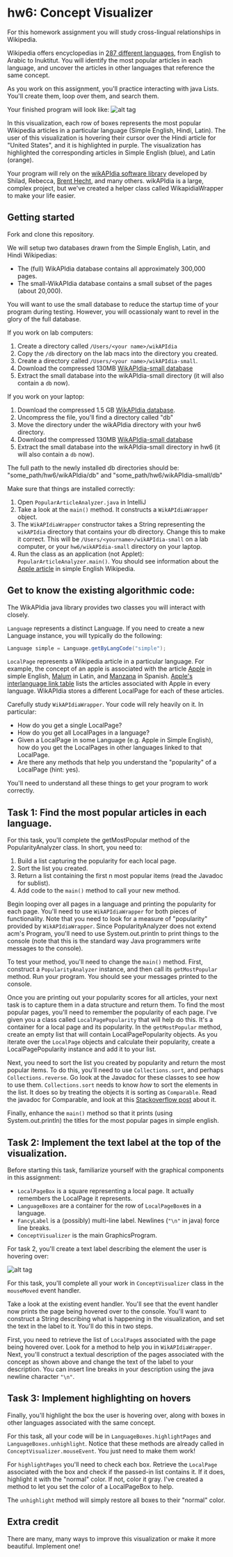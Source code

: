 hw6: Concept Visualizer
===
For this homework assignment you will study cross-lingual relationships in Wikipedia.

Wikipedia offers encyclopedias in [287 different languages](http://meta.wikimedia.org/wiki/List_of_Wikipedias), from English to Arabic to Inuktitut.
You will identify the most popular articles in each language, and uncover the articles in other
  languages that reference the same concept.

As you work on this assignment, you'll practice interacting with java Lists.
You'll create them, loop over them, and search them.

Your finished program will look like:
![alt tag](https://raw.github.com/mac-comp124-f13/hw6/master/screenshot.png?login=shilad&token=9ab528c59d524400fd585d7b5f8ac53b)

In this visualization, each row of boxes represents the most popular Wikipedia articles in a particular language (Simple English, Hindi, Latin).
The user of this visualization is hovering their cursor over the Hindi article for "United States", and it is highlighted in purple.
The visualization has highlighted the corresponding articles in Simple English (blue), and Latin (orange).

Your program will rely on the [wikAPIdia software library](https://github.com/shilad/wikAPIdia)
developed by Shilad, Rebecca, [Brent Hecht](http://www.brenthecht.com/), and many others.
wikAPIdia is a large, complex project, but we've created a helper class called WikapidiaWrapper
to make your life easier.

## Getting started
Fork and clone this repository.

We will setup two databases drawn from the Simple English, Latin, and Hindi Wikipedias:

 * The (full) WikAPIdia database contains all approximately 300,000 pages.
 * The small-WikAPIdia database contains a small subset of the pages (about 20,000).

You will want to use the small database to reduce the startup time of your program during testing.
However, you will ocassionaly want to revel in the glory of the full database.

If you work on lab computers:

1. Create a directory called `/Users/<your name>/wikAPIdia`
2. Copy the `/db` directory on the lab macs into the directory you created.
3. Create a directory called `/Users/<your name>/wikAPIdia-small`.
4. Download the compressed 130MB [WikAPIdia-small database](http://macademia.macalester.edu/shilad/wikAPIdiaDB.small.tar.bz2)
5. Extract the small database into the wikAPIdia-small directory (it will also contain a `db` now).

If you work on your laptop:

1. Download the compressed 1.5 GB [WikAPIdia database](http://macademia.macalester.edu/shilad/wikAPIdiaDB.tar.bz2).
2. Uncompress the file, you'll find a directory called "db"
3. Move the directory under the wikAPIdia directory with your hw6 directory. 
4. Download the compressed 130MB [WikAPIdia-small database](http://macademia.macalester.edu/shilad/wikAPIdiaDB.small.tar.bz2)
5. Extract the small database into the wikAPIdia-small directory in hw6 (it will also contain a `db` now).

The full path to the newly installed db directories should be: "some_path/hw6/wikAPIdia/db" and "some_path/hw6/wikAPIdia-small/db" 

Make sure that things are installed correctly:

1. Open `PopularArticleAnalyzer.java` in IntelliJ
2. Take a look at the `main()` method. It constructs a `WikAPIdiaWrapper` object. 
3. The `WikAPIdiaWrapper` constructor takes a String representing the `wikAPIdia` directory that contains your db directory.
Change this to make it correct.
This will be `/Users/<yourname>/wikAPIdia-small` on a lab computer, or your `hw6/wikAPIdia-small` directory on your laptop.
4. Run the class as an application (not Applet): `PopularArticleAnalyzer.main()`. 
You should see information about the [Apple article](http://simple.wikipedia.org/wiki/Apple) in simple English Wikipedia.

## Get to know the existing algorithmic code:

The WikAPIdia java library provides two classes you will interact with closely.

`Language` represents a distinct Language. If you need to create a new Language instance, you will typically do the following:
```java
Language simple = Language.getByLangCode("simple");
```

`LocalPage` represents a Wikipedia article in a particular language. 
For example, the concept of an apple is associated with the article 
[Apple](http://simple.wikipedia.org/wiki/Apple)  in simple English,
[Malum](http://la.wikipedia.org/wiki/Malum)  in Latin, and
[Manzana](http://es.wikipedia.org/wiki/Manzana) in Spanish. 
[Apple's interlanguage link table](http://es.wikipedia.org/wiki/Manzana) lists the articles associated with Apple in every language.
WikAPIdia stores a different LocalPage for each of these articles.

Carefully study `WikAPIdiaWrapper`. Your code will rely heavily on it. In particular:

 * How do you get a single LocalPage?
 * How do you get all LocalPages in a language?
 * Given a LocalPage in some Language (e.g. Apple in Simple English), how do you get the LocalPages in other languages linked to that LocalPage.
 * Are there any methods that help you understand the "popularity" of a LocalPage (hint: yes).

You'll need to understand all these things to get your program to work correctly.

## Task 1: Find the most popular articles in each language.

For this task, you'll complete the getMostPopular method of the PopularityAnalyzer class.
In short, you need to:

1. Build a list capturing the popularity for each local page.
2. Sort the list you created.
3. Return a list containing the first n most popular items (read the Javadoc for sublist).
4. Add code to the `main()` method to call your new method.

Begin looping over all pages in a language and printing the popularity for each page.
You'll need to use `WikAPIdiaWrapper` for both pieces of functionality.
Note that you need to look for a measure of "popularity" provided by `WikAPIdiaWrapper`.
Since PopularityAnalyzer does not extend acm's Program, you'll need to use System.out.println to print things to the console
(note that this is the standard way Java programmers write messages to the console).

To test your method, you'll need to change the `main()` method. First, construct a `PopularityAnalyzer` instance, 
and then call its `getMostPopular` method. Run your program. You should see your messages printed to the console.

Once you are printing out your popularity scores for all articles, your next task is to capture them in a data structure and return them.
To find the most popular pages, you'll need to remember the popularity of each page.
I've given you a class called `LocalPagePopularity` that will help do this. 
It's a container for a local page and its popularity. 
In the `getMostPopular` method, create an empty list that will contain LocalPagePopularity objects.
As you iterate over the `LocalPage` objects and calculate their popularity, create a LocalPagePopularity instance and
add it to your list.

Next, you need to sort the list you created by popularity and return the most popular items.
To do this, you'll need to use `Collections.sort`, and perhaps `Collections.reverse`.
Go look at the Javadoc for these classes to see how to use them.
`Collections.sort` needs to know *how* to sort the elements in the list.
It does so by treating the objects it is sorting as `Comparable`.
Read the javadoc for Comparable, and look at this [Stackoverflow post](http://stackoverflow.com/questions/3718383/java-class-implements-comparable) about it.

Finally, enhance the `main()` method so that it prints (using System.out.println) the titles for the most popular pages in simple english.

## Task 2: Implement the text label at the top of the visualization.

Before starting this task, familiarize yourself with the graphical components in this assignment:

* `LocalPageBox` is a square representing a local page. It actually remembers the LocalPage it represents.
* `LanguageBoxes` are a container for the row of `LocalPageBox`es in a language.
* `FancyLabel` is a (possibly) multi-line label. Newlines (`"\n"` in java) force line breaks.
* `ConceptVisualizer` is the main GraphicsProgram.

For task 2, you'll create a text label describing the element the user is hovering over:

![alt tag](https://raw.github.com/mac-comp124-f13/hw6/master/description.png?login=shilad&token=8940aaab03f8bd16d0a42fb6a5d1f967)

For this task, you'll complete all your work in `ConceptVisualizer` class in the `mouseMoved` event handler.

Take a look at the existing event handler. 
You'll see that the event handler now prints the page being hovered over to the console.
You'll want to construct a String describing what is happening in the visualization, and set the text in the label to it.
You'll do this in two steps. 

First, you need to retrieve the list of `LocalPage`s associated with the page being hovered over.
Look for a method to help you in `WikAPIdiaWrapper`.
Next, you'll construct a textual description of the pages associated with the concept as shown above and change the text of the label to your description.
You can insert line breaks in your description using the java newline character `"\n"`.

## Task 3: Implement highlighting on hovers

Finally, you'll highlight the box the user is hovering over, along with boxes in other languages associated with the same concept.

For this task, all your code will be in `LanguageBoxes.highlightPages` and `LanguageBoxes.unhighlight`.
Notice that these methods are already called in `ConceptVisualizer.mouseEvent`. 
You just need to make them work!

For `highlightPages` you'll need to check each box.
Retrieve the `LocalPage` associated with the box and check if the passed-in list contains it.
If it does, highlight it with the "normal" color. If not, color it gray.
I've created a method to let you set the color of a LocalPageBox to help.

The `unhighlight` method will simply restore all boxes to their "normal" color.

## Extra credit
There are many, many ways to improve this visualization or make it more beautiful. Implement one!

